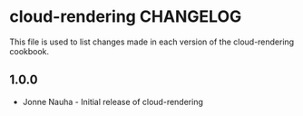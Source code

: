 cloud-rendering CHANGELOG
=========================

This file is used to list changes made in each version of the cloud-rendering cookbook.

1.0.0
-----
- Jonne Nauha - Initial release of cloud-rendering
